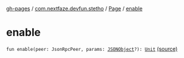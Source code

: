 [gh-pages](../../index.md) / [com.nextfaze.devfun.stetho](../index.md) / [Page](index.md) / [enable](./enable.md)

# enable

`fun enable(peer: JsonRpcPeer, params: `[`JSONObject`](https://developer.android.com/reference/org/json/JSONObject.html)`?): `[`Unit`](https://kotlinlang.org/api/latest/jvm/stdlib/kotlin/-unit/index.html) [(source)](https://github.com/NextFaze/dev-fun/tree/master/devfun-stetho/src/main/java/com/nextfaze/devfun/stetho/Stetho.kt#L41)